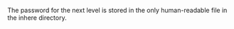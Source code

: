 The password for the next level is stored in the only human-readable file in the inhere directory. 
